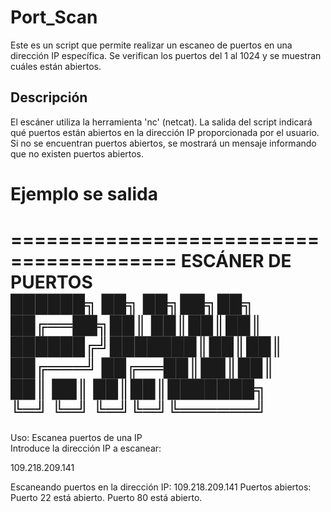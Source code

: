 # Port_Scan

Este es un script que permite realizar un escaneo de puertos en una dirección IP específica. Se verifican los puertos del 1 al 1024 y se muestran cuáles están abiertos.

## Descripción

El escáner utiliza la herramienta 'nc' (netcat). La salida del script indicará qué puertos están abiertos en la dirección IP proporcionada por el usuario. Si no se encuentran puertos abiertos, se mostrará un mensaje informando que no existen puertos abiertos.

# Ejemplo se salida
========================================
          ESCÁNER DE PUERTOS           
         ██████╗ ██╗  ██╗██╗██╗       
         ██╔══██╗██║  ██║██║██║       
         ██████╔╝███████║██║██║       
         ██╔═══╝ ██╔══██║██║██║       
         ██║     ██║  ██║██║███████╗  
         ╚═╝     ╚═╝  ╚═╝╚═╝╚══════╝  
========================================
   Uso: Escanea puertos de una IP      
   Introduce la dirección IP a escanear:
   
109.218.209.141

Escaneando puertos en la dirección IP: 109.218.209.141
Puertos abiertos:
Puerto 22 está abierto.
Puerto 80 está abierto.
